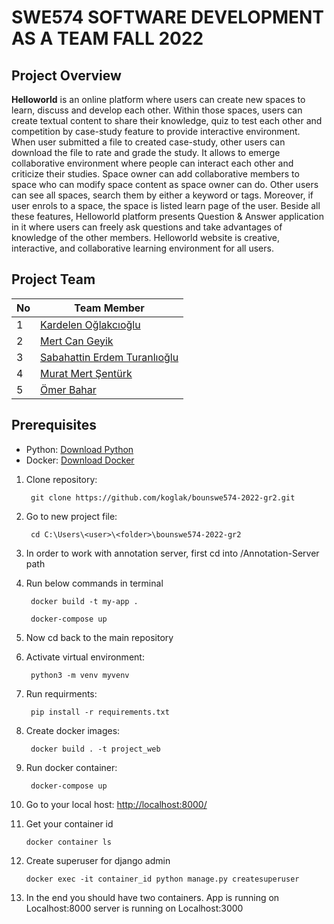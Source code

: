 SWE574 SOFTWARE DEVELOPMENT AS A TEAM FALL 2022
=====

Project Overview
-----

**Helloworld** is an online platform where users can create new spaces to learn, discuss and develop each other. Within those spaces, users can create textual content to share their knowledge, quiz to test each other and competition by case-study feature to provide interactive environment. When user submitted a file to created case-study, other users can download the file to rate and grade the study. It allows to emerge collaborative environment where people can interact each other and criticize their studies. Space owner can add collaborative members to space who can modify space content as space owner can do. Other users can see all spaces, search them by either a keyword or tags. Moreover, if user enrols to a space, the space is listed learn page of the user. Beside all these features, Helloworld platform presents Question & Answer application in it where users can freely ask questions and take advantages of knowledge of the other members. Helloworld website is creative, interactive, and collaborative learning environment for all users.

Project Team
-----

| **No** | **Team Member** |
| --- | --- |
| 1 | [Kardelen Oğlakcıoğlu](https://github.com/koglak/)|
| 2 | [Mert Can Geyik](https://github.com/bharaddur)|
| 3 | [Sabahattin Erdem Turanlıoğlu](https://github.com/turanlioglu)|
| 4 | [Murat Mert Şentürk](https://github.com/musentur)|
| 5 | [Ömer Bahar](https://github.com/omerbahaar)|

## Prerequisites

*  Python: [Download Python](https://www.python.org/downloads/)
*  Docker: [Download Docker](https://docs.docker.com/desktop/install/windows-install/)


1. Clone repository:

        git clone https://github.com/koglak/bounswe574-2022-gr2.git
        
2. Go to new project file:

        cd C:\Users\<user>\<folder>\bounswe574-2022-gr2
   
3. In order to work with annotation server, first cd into /Annotation-Server path

4. Run below commands in terminal
        
        docker build -t my-app .
        
        docker-compose up
        
5. Now cd back to the main repository 
        
6. Activate virtual environment:
      
        python3 -m venv myvenv
        
7. Run requirments:

        pip install -r requirements.txt
        
8. Create docker images:

        docker build . -t project_web
        
9. Run docker container: 

        docker-compose up

10. Go to your local host: [http://localhost:8000/](http://127.0.0.1:8000/)

11. Get your container id

        docker container ls
        
12. Create superuser for django admin

        docker exec -it container_id python manage.py createsuperuser
        
13. In the end you should have two containers. App is running on Localhost:8000 server is running on Localhost:3000
